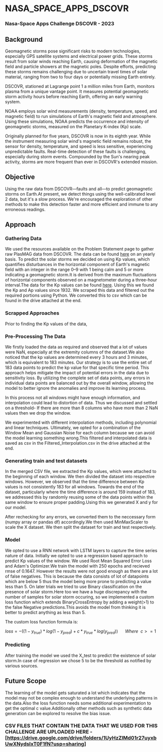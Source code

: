 # NASA_SPACE_APPS_DSCOVR
### Nasa-Space Apps Challenge DSCOVR - 2023
## Background
Geomagnetic storms pose significant risks to modern technologies, especially GPS satellite systems and electrical power grids. These storms result from solar winds reaching Earth, causing deformation of the magnetic field and particle showers at the magnetic poles. Despite efforts, predicting these storms remains challenging due to uncertain travel times of solar material, ranging from two to four days or potentially missing Earth entirely.

DSCOVR, stationed at Lagrange point 1 a million miles from Earth, monitors plasma from a unique vantage point. It measures potential geomagnetic storm activity hours before reaching Earth, offering an early warning system.

NOAA employs solar wind measurements (density, temperature, speed, and magnetic field) to run simulations of Earth's magnetic field and atmosphere. Using these simulations, NOAA predicts the occurrence and intensity of geomagnetic storms, measured on the Planetary K-index (Kp) scale.

Originally planned for five years, DSCOVR is now in its eighth year. While the instrument measuring solar wind's magnetic field remains robust, the sensor for density, temperature, and speed is less sensitive, experiencing unpredictable faults. Real-time detection of these faults is challenging, especially during storm events. Compounded by the Sun's nearing peak activity, storms are more frequent than ever in DSCOVR's extended mission.

## Objective
Using the raw data from DSCOVR—faults and all—to predict geomagnetic storms on Earth.At present, we detect things using the well-calibrated level 2 data, but it's a slow process. We're encouraged the exploration of other methods to make this detection faster and more efficient and immune to any erroneous readings.

## Approach
### Gathering Data
We used the resources available on the Problem Statement page to gather raw PlasMAG data from DSCOVR. The data can be found [here](https://www.spaceappschallenge.org/develop-the-oracle-of-dscovr-experimental-data-repository/) on an yearly basis.
To predict the solar storms we decided on using Kp values, which quantifies disturbances in the horizontal component of Earth's magnetic field with an integer in the range 0–9 with 1 being calm and 5 or more indicating a geomagnetic storm.It is derived from the maximum fluctuations of horizontal components observed on a magnetometer during a three-hour interval.The data for the Kp values can be found [here](https://www.gfz-potsdam.de/en/section/geomagnetism/data-products-services/geomagnetic-kp-index). 
Using this we found the Kp and Ap values since 1932. We scraped this data and filtered out the required portions using Python. We converted this to csv which can be found in the drive attached at the end.
### Scrapped Approaches
Prior to finding the Kp values of the data,
### Pre-Processing The Data
We firstly loaded the data as required and observed that a lot of values were NaN, especially at the extremity columns of the dataset.We also noticed that the kp values are determined every 3 hours and 3 minutes, which is equivalent to 183 minutes. Our strategy is to use the entire set of 183 data points to predict the kp value for that specific time period. This approach helps mitigate the impact of potential errors in the data due to sensitivity loss. By utilizing the complete set of data points, any errors in individual data points are balanced out by the overall window, allowing the model to better ignore the anomalies and improve its learning process.

In this process not all windows might have enough information, and interpolation could lead to distortion of data. Thus we discussed and settled on a threshold- If there are more than 8 columns who have more than 2 NaN values then we drop the window.


We experimented with different interpolation methods, including polynomial and linear techniques. Ultimately, we opted for a combination of the Window Mean and Gaussian Noise for each column because we can avoid the model learning something wrong.This filtered and interpolated data is saved as csv in the Filtered_Interpolation.csv in the drive attached at the end.
### Generating train and test datasets
In the merged CSV file, we extracted the Kp values, which were attached to the beginning of each window. We then divided the dataset into respective windows. However, we observed that the time difference between Kp values is not consistently 183 for all windows. Towards the end of the dataset, particularly where the time difference is around 159 instead of 183, we addressed this by randomly reusing some of the data points within the same window to ensure proper padding.Using this we generated X and y for our model.

After rechecking for any errors, we converted them to the neccessary form (numpy array or pandas df) accordingly.We then used MinMaxScaler to scale the X dataset. We then split the dataset for train and test respectively.
### Model 
We opted to use a RNN network with LSTM layers to capture the time series nature of data.
Initially we opted to use a regression based approach to predict Kp values of the window.
We used Root Mean Squared Error Loss and Adam's Optimizer.We train the model with 250 epochs and recieved rmse of 0.1647. However the results were not good enough as there are a lot of false negatives. This is because the data consists of lot of datapoints which are below 5 thus the model being more prone to predicting a value less than 5.
On later trials we tried to use Binary classification on the presence of solar storm.Here too we have a huge discrepancy with the number of samples for solar storm occuring, so we implemented a custom loss function which extends BinaryCrossEntropy by adding a weight(>1) to the false Negative predictions.This avoids the model from thinking it is better to predict anything as less than 5.

The custom loss function formula is:

$``loss=-((1-y_{true})*log(1-y_{pred})+ c*y_{true}*log(y_{pred})) \:\:\:\:\:\:  Where \:\: c>=1``$


### Predicting 
After training the model we used the X_test to predict the existence of solar storm.In case of regression we chose 5 to be the threshold as notified by various sources.

## Future Scope
The learning of the model gets saturated a lot which indicates that the model may not be complex enough to understand the underlying patterns in the data.Also the loss function needs some additional experimentation to get the optimal c value.Additionally other methods such as synthetic data generation can be explored to resolve the bias issue.

### CSV FILES THAT CONTAIN THE DATA THAT WE USED FOR THIS CHALLENGE ARE UPLOADED HERE - [https://drive.google.com/drive/folders/1UyHzZlMd01r27uyxbUwXNydsIxT0F1fN?usp=sharing]
